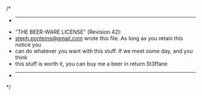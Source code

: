 /*
 * ----------------------------------------------------------------------------
 * "THE BEER-WARE LICENSE" (Revision 42):
 * <steph.ponteins@gmail.com> wrote this file. As long as you retain this notice you
 * can do whatever you want with this stuff. If we meet some day, and you think
 * this stuff is worth it, you can buy me a beer in return St3ffane
 * ----------------------------------------------------------------------------
 */